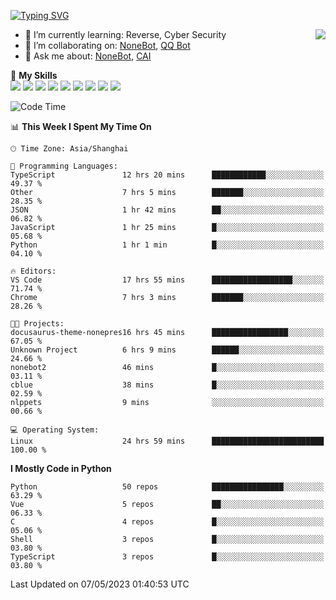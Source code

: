 [![Typing SVG](https://readme-typing-svg.herokuapp.com?size=25&duration=2500&color=8C43EA&vCenter=true&width=200&height=40&lines=Hi+there+%F0%9F%91%8B%F0%9F%8F%BB;I'm+yanyongyu)](https://git.io/typing-svg)

<a href="#">
  <img align="right" src="https://github-readme-stats.vercel.app/api?username=yanyongyu&count_private=true&show_icons=true&bg_color=15,f2f7fd,E0EAFC" />
</a>

- 🌱 I’m currently learning: Reverse, Cyber Security
- 👯 I’m collaborating on: [NoneBot](https://github.com/nonebot), [QQ Bot](https://github.com/Mrs4s/go-cqhttp)
- 💬 Ask me about: [NoneBot](https://github.com/nonebot), [CAI](https://github.com/cscs181/CAI)

🌟 **My Skills**  
![](https://img.shields.io/badge/-Python-3e74a2?style=flat-square&logo=Python&logoColor=fff)
![](https://img.shields.io/badge/-Node.js-339933?style=flat-square&logo=Node.js&logoColor=fff)
![](https://img.shields.io/badge/-Vue-4fc08d?style=flat-square&logo=Vue.js&logoColor=fff)
![](https://img.shields.io/badge/-React-2d98ce?style=flat-square&logo=React&logoColor=fff)
![](https://img.shields.io/badge/-Docker-2496ED?style=flat-square&logo=Docker&logoColor=fff)
![](https://img.shields.io/badge/-Linux-000000?style=flat-square&logo=Linux&logoColor=fff)
![](https://img.shields.io/badge/-MySQL-4479A1?style=flat-square&logo=MySQL&logoColor=fff)
![](https://img.shields.io/badge/-Redis-DC382D?style=flat-square&logo=Redis&logoColor=fff)
![](https://img.shields.io/badge/-MongoDB-47A248?style=flat-square&logo=MongoDB&logoColor=fff)

<!--START_SECTION:waka-->
![Code Time](http://img.shields.io/badge/Code%20Time-3%2C993%20hrs%208%20mins-blue)

📊 **This Week I Spent My Time On** 

```text
🕑︎ Time Zone: Asia/Shanghai

💬 Programming Languages: 
TypeScript               12 hrs 20 mins      ████████████░░░░░░░░░░░░░   49.37 % 
Other                    7 hrs 5 mins        ███████░░░░░░░░░░░░░░░░░░   28.35 % 
JSON                     1 hr 42 mins        ██░░░░░░░░░░░░░░░░░░░░░░░   06.82 % 
JavaScript               1 hr 25 mins        █░░░░░░░░░░░░░░░░░░░░░░░░   05.68 % 
Python                   1 hr 1 min          █░░░░░░░░░░░░░░░░░░░░░░░░   04.10 % 

🔥 Editors: 
VS Code                  17 hrs 55 mins      ██████████████████░░░░░░░   71.74 % 
Chrome                   7 hrs 3 mins        ███████░░░░░░░░░░░░░░░░░░   28.26 % 

🐱‍💻 Projects: 
docusaurus-theme-nonepres16 hrs 45 mins      █████████████████░░░░░░░░   67.05 % 
Unknown Project          6 hrs 9 mins        ██████░░░░░░░░░░░░░░░░░░░   24.66 % 
nonebot2                 46 mins             █░░░░░░░░░░░░░░░░░░░░░░░░   03.11 % 
cblue                    38 mins             █░░░░░░░░░░░░░░░░░░░░░░░░   02.59 % 
nlppets                  9 mins              ░░░░░░░░░░░░░░░░░░░░░░░░░   00.66 % 

💻 Operating System: 
Linux                    24 hrs 59 mins      █████████████████████████   100.00 % 
```

**I Mostly Code in Python** 

```text
Python                   50 repos            ████████████████░░░░░░░░░   63.29 % 
Vue                      5 repos             ██░░░░░░░░░░░░░░░░░░░░░░░   06.33 % 
C                        4 repos             █░░░░░░░░░░░░░░░░░░░░░░░░   05.06 % 
Shell                    3 repos             █░░░░░░░░░░░░░░░░░░░░░░░░   03.80 % 
TypeScript               3 repos             █░░░░░░░░░░░░░░░░░░░░░░░░   03.80 % 
```




 Last Updated on 07/05/2023 01:40:53 UTC
<!--END_SECTION:waka-->
